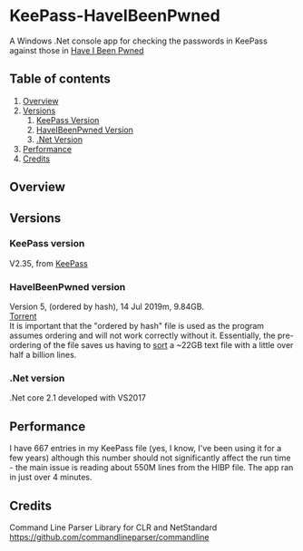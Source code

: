 ﻿# KeePass-HaveIBeenPwned

A Windows .Net console app for checking the passwords in KeePass against those in [Have I Been Pwned](https://haveibeenpwned.com/)

## Table of contents
1. [Overview](#Overview)
2. [Versions](#Versions)
    1. [KeePass Version](#.KeePassVersion)
    2. [HaveIBeenPwned Version](#.HaveIBeenPwnedVersion)
    3. [.Net Version](#.NetVersion)
3. [Performance](#Performance)
4. [Credits](#Credits)



## Overview <a name="Overview"></a>

## Versions <a name="Versions"></a>

### KeePass version <a name="KeePassVersion"></a>
V2.35, from [KeePass](https://keepass.info/)

### HaveIBeenPwned version <a name="HaveIBeenPwnedVersion"></a>
Version 5, (ordered by hash), 14 Jul 2019m, 9.84GB.  
[Torrent](https://downloads.pwnedpasswords.com/passwords/pwned-passwords-sha1-ordered-by-hash-v5.7z.torrent)
<br>It is important that the "ordered by hash" file is used as the program assumes ordering and will not work correctly without it.
Essentially, the pre-ordering of the file saves us having to [sort](https://www.amazon.co.uk/Art-Computer-Programming-Sorting-Searching/dp/0201896850) a ~22GB text file with a little over half a billion lines.

### .Net version <a name=",NetVersion"></a>
.Net core 2.1 developed with VS2017

## Performance <a name="Performance"></a>
I have 667 entries in my KeePass file (yes, I know, I've been using it for a few years) although this number should not significantly affect the run time - the main issue is reading about 550M lines from the HIBP file. The app ran in just over 4 minutes.


## Credits <a name="Credits"></a>

Command Line Parser Library for CLR and NetStandard
https://github.com/commandlineparser/commandline


